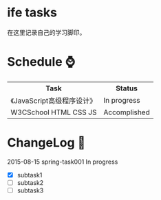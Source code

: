 ﻿ife tasks
===
在这里记录自己的学习脚印。

# Schedule :watch:
<table class="table table-bordered table-striped table-condensed">
<tr><th>Task</th><th>Status</th></tr>
<tr><td>《JavaScript高级程序设计》</td><td> In progress </td></tr>
<tr><td> W3CSchool HTML CSS JS </td><td> Accomplished </td></tr>
</table>

# ChangeLog :notebook:
2015-08-15 spring-task001 In progress
- [x] subtask1
- [ ] subtask2
- [ ] subtask3
